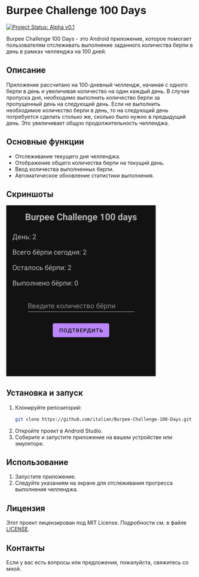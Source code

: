 # Burpee Challenge 100 Days

[![Project Status: Alpha v0.1](https://img.shields.io/badge/status-v0.1--alpha-red)](https://github.com/italian/Burpee-Challenge-100-Days)

Burpee Challenge 100 Days - это Android приложение, которое помогает пользователям отслеживать выполнение заданного количества берпи в день в рамках челленджа на 100 дней.

## Описание
Приложение рассчитано на 100-дневный челлендж, начиная с одного берпи в день и увеличивая количество на один каждый день.
В случае пропуска дня, необходимо выполнить количество берпи за пропущенный день на следующий день.
Если не выполнить необходимое количество берпи в день, то на следующий день потребуется сделать столько же, сколько было нужно в предыдущий день.
Это увеличивает общую продолжительность челленджа.

## Основные функции
- Отслеживание текущего дня челленджа.
- Отображение общего количества берпи на текущий день.
- Ввод количества выполненных берпи.
- Автоматическое обновление статистики выполнения.

## Скриншоты
<img src="screenshots/main_screen.jpg" alt="Главный экран" width="400"/>

## Установка и запуск
1. Клонируйте репозиторий:
    ```sh
    git clone https://github.com/italian/Burpee-Challenge-100-Days.git
    ```
2. Откройте проект в Android Studio.
3. Соберите и запустите приложение на вашем устройстве или эмуляторе.

## Использование
1. Запустите приложение.
2. Следуйте указаниям на экране для отслеживания прогресса выполнения челленджа.

## Лицензия
Этот проект лицензирован под MIT License. Подробности см. в файле [LICENSE](LICENSE).

## Контакты
Если у вас есть вопросы или предложения, пожалуйста, свяжитесь со мной.

